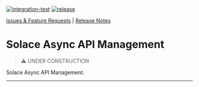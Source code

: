 
[![integration-test](https://github.com/solace-iot-team/async-apim/actions/workflows/integration-test.yml/badge.svg?branch=main)](https://github.com/solace-iot-team/async-apim/actions/workflows/integration-test.yml)
[![release](https://github.com/solace-iot-team/async-apim/actions/workflows/release.yml/badge.svg?branch=main)](https://github.com/solace-iot-team/async-apim/actions/workflows/release.yml)

[Issues & Feature Requests](https://github.com/solace-iot-team/async-apim/issues) |
[Release Notes](./ReleaseNotes.md)

# Solace Async API Management

> :warning: UNDER CONSTRUCTION

Solace Async API Management.


---
